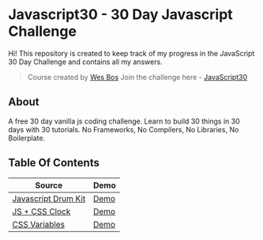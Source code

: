# Javascript30 - 30 Day Javascript Challenge

Hi!
This repository is created to keep track of my progress in the JavaScript 30 Day Challenge and contains all my answers.

> Course created by [Wes Bos](https://github.com/wesbos) Join the challenge here - [JavaScript30](https://javascript30.com/account)

## About

A free 30 day vanilla js coding challenge. Learn to build 30 things in 30 days with 30 tutorials. No Frameworks, No Compilers, No Libraries, No Boilerplate.

## Table Of Contents

| Source                                                                                                        | Demo                                                                                       |
| ------------------------------------------------------------------------------------------------------------- | ------------------------------------------------------------------------------------------ |
| [Javascript Drum Kit](https://github.com/dogankocadayilar/javascript30/tree/main/javascript-drum-kit)         | [Demo](https://dogankocadayilar.github.io/javascript30/javascript-drum-kit/)               |
| [JS + CSS Clock](https://github.com/dogankocadayilar/javascript30/tree/main/js-and-css-clock)                 | [Demo](https://dogankocadayilar.github.io/javascript30/js-and-css-clock/)                  |
| [CSS Variables](https://github.com/dogankocadayilar/javascript30/tree/main/playing-with-css-variables-and-js) | [Demo](https://dogankocadayilar.github.io/javascript30/playing-with-css-variables-and-js/) |
